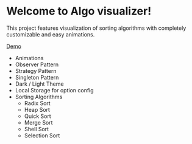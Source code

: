 # Welcome to Algo visualizer!

This project features visualization of sorting algorithms with completely customizable and easy animations. 

[Demo](https://algovisualizers.netlify.app/sorting-visualizer)


- Animations
- Observer Pattern
- Strategy Pattern
- Singleton Pattern
- Dark / Light Theme
- Local Storage for option config
- Sorting Algorithms
    - Radix Sort
    - Heap Sort
    - Quick Sort
    - Merge Sort
    - Shell Sort
    - Selection Sort
